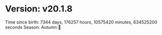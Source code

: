 # Version: v20.1.8
Time since birth: 7344 days, 176257 hours, 10575420 minutes, 634525200 seconds
Season: Autumn 🍁
